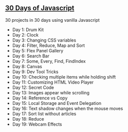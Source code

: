 <h2><a href= "https://javascript30.com/">30 Days of Javascript</a></h2>

30 projects in 30 days using vanilla Javascript

<ul>
<li> Day 1: Drum Kit </li>
<li> Day 2: Clock </li>
<li> Day 3: Changing CSS variables</li>
<li> Day 4: Filter, Reduce, Map and Sort</li>
<li> Day 5: Flex Panel Gallery</li>
<li> Day 6: Search Bar </li>
<li> Day 7: Some, Every, Find, FindIndex</li>
<li> Day 8: Canvas</li>
<li> Day 9: Dev Tool Tricks</li>
<li> Day 10: Checking multiple items while holding shift</li>
<li> Day 11: Customizing HTML Video Player </li>
<li> Day 12: Secret Code </li>
<li> Day 13: Images appear while scrolling</li>
<li> Day 14: Reference vs Copy</li>
<li> Day 15: Local Storage and Event Delegation</li>
<li> Day 16: Text shadow changes when the mouse moves</li>
<li> Day 17: Sort list without articles</li>
<li> Day 18: Reduce </li>
<li> Day 19: Webcam Effects </li>
</ul>


